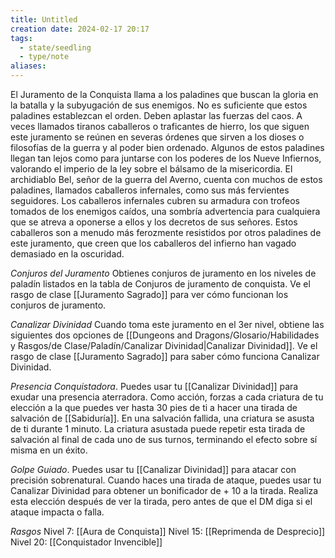 ```yaml
---
title: Untitled
creation date: 2024-02-17 20:17
tags:
  - state/seedling
  - type/note
aliases:
---
```

El Juramento de la Conquista llama a los paladines que buscan la gloria en la batalla y la subyugación de sus enemigos. No es suficiente que estos paladines establezcan el orden. Deben aplastar las fuerzas del caos. A veces llamados tiranos caballeros o traficantes de hierro, los que siguen este juramento se reúnen en severas órdenes que sirven a los dioses o filosofías de la guerra y al poder bien ordenado.
Algunos de estos paladines llegan tan lejos como para juntarse con los poderes de los Nueve
Infiernos, valorando el imperio de la ley sobre el bálsamo de la misericordia. El archidiablo Bel, señor de la guerra del Averno, cuenta con muchos de estos paladines, llamados caballeros infernales, como sus más fervientes seguidores.
Los caballeros infernales cubren su armadura con trofeos tomados de los enemigos caídos, una
sombría advertencia para cualquiera que se atreva a oponerse a ellos y los decretos de sus señores.
Estos caballeros son a menudo más ferozmente resistidos por otros paladines de este juramento,
que creen que los caballeros del infierno han vagado demasiado en la oscuridad.

*Conjuros del Juramento*
Obtienes conjuros de juramento en los niveles de paladín listados en la tabla de Conjuros de
juramento de conquista. Ve el rasgo de clase [[Juramento Sagrado]] para ver cómo funcionan los
conjuros de juramento.




*Canalizar Divinidad*
Cuando toma este juramento en el 3er nivel, obtiene las siguientes dos opciones de [[Dungeons and Dragons/Glosario/Habilidades y Rasgos/de Clase/Paladín/Canalizar Divinidad|Canalizar Divinidad]]. Ve el rasgo de clase [[Juramento Sagrado]] para saber cómo funciona Canalizar Divinidad.

*Presencia Conquistadora*. Puedes usar tu [[Canalizar Divinidad]] para exudar una presencia aterradora. Como acción, forzas a cada criatura de tu elección a la que puedes ver hasta 30 pies de ti a hacer una tirada de salvación de [[Sabiduría]]. En una salvación fallida, una criatura se asusta de ti durante 1 minuto. La criatura asustada puede repetir esta tirada de salvación al final de cada uno de sus turnos, terminando el efecto sobre sí misma en un éxito.

*Golpe Guiado*. Puedes usar tu [[Canalizar Divinidad]] para atacar con precisión sobrenatural. Cuando
haces una tirada de ataque, puedes usar tu Canalizar Divinidad para obtener un bonificador de + 10 a la tirada. Realiza esta elección después de ver la tirada, pero antes de que el DM diga si el ataque impacta o falla.


*Rasgos*
Nivel 7: [[Aura de Conquista]]
Nivel 15: [[Reprimenda de Desprecio]]
Nivel 20: [[Conquistador Invencible]]